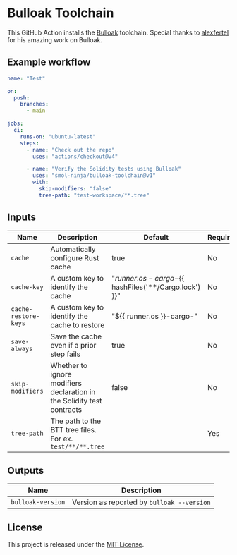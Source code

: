 # Bulloak Toolchain

This GitHub Action installs the [Bulloak](https://github.com/alexfertel/bulloak) toolchain. Special thanks to [alexfertel](https://x.com/alexfertel) for his amazing work on Bulloak.

## Example workflow

```yaml
name: "Test"

on:
  push:
    branches:
      - main

jobs:
  ci:
    runs-on: "ubuntu-latest"
    steps:
      - name: "Check out the repo"
        uses: "actions/checkout@v4"

      - name: "Verify the Solidity tests using Bulloak"
        uses: "smol-ninja/bulloak-toolchain@v1"
        with:
          skip-modifiers: "false"
          tree-path: "test-workspace/**.tree"
```

## Inputs

| Name                 | Description                                                            | Default                                                    | Required? |
| -------------------- | ---------------------------------------------------------------------- | ---------------------------------------------------------- | --------- |
| `cache`              | Automatically configure Rust cache                                     | true                                                       | No        |
| `cache-key`          | A custom key to identify the cache                                     | "${{ runner.os }}-cargo-${{ hashFiles('**/Cargo.lock') }}" | No        |
| `cache-restore-keys` | A custom key to identify the cache to restore                          | "${{ runner.os }}-cargo-"                                  | No        |
| `save-always`        | Save the cache even if a prior step fails                              | true                                                       | No        |
| `skip-modifiers`     | Whether to ignore modifiers declaration in the Solidity test contracts | false                                                      | No        |
| `tree-path`          | The path to the BTT tree files. For ex. `test/**/**.tree`              |                                                            | Yes       |

## Outputs

| Name              | Description                                |
| ----------------- | ------------------------------------------ |
| `bulloak-version` | Version as reported by `bulloak --version` |

## License

This project is released under the [MIT License].

[MIT License]: LICENSE
